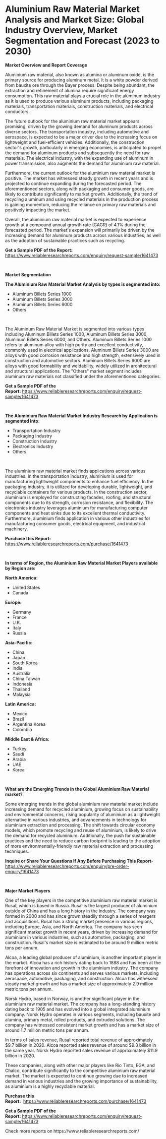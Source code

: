 <p><h1>Aluminium Raw Material Market Analysis and Market Size: Global Industry Overview, Market Segmentation and Forecast (2023 to 2030)</h1></p><p><strong>Market Overview and Report Coverage</strong></p>
<p><p>Aluminium raw material, also known as alumina or aluminum oxide, is the primary source for producing aluminum metal. It is a white powder derived from bauxite ore through the Bayer process. Despite being abundant, the extraction and refinement of alumina require significant energy consumption. This raw material plays a crucial role in the aluminum industry as it is used to produce various aluminum products, including packaging materials, transportation materials, construction materials, and electrical conductors.</p><p>The future outlook for the aluminium raw material market appears promising, driven by the growing demand for aluminum products across diverse sectors. The transportation industry, including automotive and aerospace, is expected to be a major driver due to the increasing focus on lightweight and fuel-efficient vehicles. Additionally, the construction sector's growth, particularly in emerging economies, is anticipated to propel the demand for aluminum products and subsequently the need for raw materials. The electrical industry, with the expanding use of aluminum in power transmission, also augments the demand for aluminium raw material.</p><p>Furthermore, the current outlook for the aluminium raw material market is positive. The market has witnessed steady growth in recent years and is projected to continue expanding during the forecasted period. The aforementioned sectors, along with packaging and consumer goods, are likely to contribute significantly to market growth. Additionally, the trend of recycling aluminum and using recycled materials in the production process is gaining momentum, reducing the reliance on primary raw materials and positively impacting the market.</p><p>Overall, the aluminium raw material market is expected to experience growth at a compound annual growth rate (CAGR) of 4.1% during the forecasted period. The market's expansion will primarily be driven by the increasing demand for aluminum products across various industries, as well as the adoption of sustainable practices such as recycling.</p></p>
<p><strong>Get a Sample PDF of the Report:</strong> <a href="https://www.reliableresearchreports.com/enquiry/request-sample/1641473">https://www.reliableresearchreports.com/enquiry/request-sample/1641473</a></p>
<p>&nbsp;</p>
<p><strong>Market Segmentation</strong></p>
<p><strong>The Aluminium Raw Material Market Analysis by types is segmented into:</strong></p>
<p><ul><li>Aluminum Billets Series 1000</li><li>Aluminum Billets Series 3000</li><li>Aluminum Billets Series 6000</li><li>Others</li></ul></p>
<p>&nbsp;</p>
<p><p>The Aluminum Raw Material Market is segmented into various types including Aluminum Billets Series 1000, Aluminum Billets Series 3000, Aluminum Billets Series 6000, and Others. Aluminum Billets Series 1000 refers to aluminum alloy with high purity and excellent conductivity, commonly used in electrical applications. Aluminum Billets Series 3000 are alloys with good corrosion resistance and high strength, extensively used in construction and automotive sectors. Aluminum Billets Series 6000 are alloys with good formability and weldability, widely utilized in architectural and structural applications. The "Others" market segment includes aluminum raw materials not classified under the aforementioned categories.</p></p>
<p><strong>Get a Sample PDF of the Report:</strong>&nbsp;<a href="https://www.reliableresearchreports.com/enquiry/request-sample/1641473">https://www.reliableresearchreports.com/enquiry/request-sample/1641473</a></p>
<p>&nbsp;</p>
<p><strong>The Aluminium Raw Material Market Industry Research by Application is segmented into:</strong></p>
<p><ul><li>Transportation Industry</li><li>Packaging Industry</li><li>Construction Industry</li><li>Electronics Industry</li><li>Others</li></ul></p>
<p>&nbsp;</p>
<p><p>The aluminium raw material market finds applications across various industries. In the transportation industry, aluminium is used for manufacturing lightweight components to enhance fuel efficiency. In the packaging industry, it is utilized for developing durable, lightweight, and recyclable containers for various products. In the construction sector, aluminium is employed for constructing facades, roofing, and structural components due to its strength, corrosion resistance, and flexibility. The electronics industry leverages aluminium for manufacturing computer components and heat sinks due to its excellent thermal conductivity. Furthermore, aluminium finds application in various other industries for manufacturing consumer goods, electrical equipment, and industrial machinery.</p></p>
<p><strong>Purchase this Report:</strong>&nbsp; <a href="https://www.reliableresearchreports.com/purchase/1641473">https://www.reliableresearchreports.com/purchase/1641473</a></p>
<p>&nbsp;</p>
<p><strong>In terms of Region, the Aluminium Raw Material Market Players available by Region are:</strong></p>
<p>
    <p> <strong> North America: </strong>
        <ul>
            <li>United States</li>
            <li>Canada</li>
        </ul>
        </p> 
    <p> <strong> Europe: </strong>
        <ul>
            <li>Germany</li>
            <li>France</li>
            <li>U.K.</li>
            <li>Italy</li>
            <li>Russia</li>
        </ul>
        </p> 
    <p> <strong> Asia-Pacific: </strong>
        <ul>
            <li>China</li>
            <li>Japan</li>
            <li>South Korea</li>
            <li>India</li>
            <li>Australia</li>
            <li>China Taiwan</li>
            <li>Indonesia</li>
            <li>Thailand</li>
            <li>Malaysia</li>
        </ul>
        </p> 
    <p> <strong> Latin America: </strong>
        <ul>
            <li>Mexico</li>
            <li>Brazil</li>
            <li>Argentina Korea</li>
            <li>Colombia</li>
        </ul>
        </p> 
    <p> <strong> Middle East & Africa: </strong>
        <ul>
            <li>Turkey</li>
            <li>Saudi</li>
            <li>Arabia</li>
            <li>UAE</li>
            <li>Korea</li>
        </ul>
    </p>
    </p>
<p>&nbsp;</p>
<p><strong>What are the Emerging Trends in the Global Aluminium Raw Material market?</strong></p>
<p><p>Some emerging trends in the global aluminium raw material market include increasing demand for recycled aluminium, growing focus on sustainability and environmental concerns, rising popularity of aluminium as a lightweight alternative in various industries, and advancements in technology for aluminium extraction and processing. The shift towards circular economy models, which promote recycling and reuse of aluminium, is likely to drive the demand for recycled aluminium. Additionally, the push for sustainable practices and the need to reduce carbon footprint is leading to the adoption of more environmentally-friendly raw material extraction and processing techniques.</p></p>
<p><strong>Inquire or Share Your Questions If Any Before Purchasing This Report</strong>- <a href="https://www.reliableresearchreports.com/enquiry/pre-order-enquiry/1641473">https://www.reliableresearchreports.com/enquiry/pre-order-enquiry/1641473</a></p>
<p>&nbsp;</p>
<p><strong>Major Market Players</strong></p>
<p><p>One of the key players in the competitive aluminium raw material market is Rusal, which is based in Russia. Rusal is the largest producer of aluminium outside of China and has a long history in the industry. The company was formed in 2000 and has since grown steadily through a series of mergers and acquisitions. Rusal has a strong market presence in various regions, including Europe, Asia, and North America. The company has seen significant market growth in recent years, driven by increasing demand for aluminium in various industries, such as automotive, packaging, and construction. Rusal's market size is estimated to be around 9 million metric tons per annum.</p><p>Alcoa, a leading global producer of aluminium, is another important player in the market. Alcoa has a rich history dating back to 1888 and has been at the forefront of innovation and growth in the aluminium industry. The company has operations across six continents and serves various markets, including aerospace, automotive, packaging, and construction. Alcoa has witnessed steady market growth and has a market size of approximately 2.9 million metric tons per annum.</p><p>Norsk Hydro, based in Norway, is another significant player in the aluminium raw material market. The company has a long-standing history dating back to 1905 and has evolved into a global integrated aluminium company. Norsk Hydro operates in various segments, including bauxite and alumina, primary metal, rolled products, and extruded solutions. The company has witnessed consistent market growth and has a market size of around 1.7 million metric tons per annum.</p><p>In terms of sales revenue, Rusal reported total revenue of approximately $9.7 billion in 2020. Alcoa reported sales revenue of around $9.3 billion in the same year. Norsk Hydro reported sales revenue of approximately $11.9 billion in 2020.</p><p>These companies, along with other major players like Rio Tinto, EGA, and Chalco, contribute significantly to the competitive aluminium raw material market. The market is expected to continue growing due to increased demand in various industries and the growing importance of sustainability, as aluminium is a highly recyclable material.</p></p>
<p><strong>Purchase this Report:</strong>&nbsp;&nbsp;<a href="https://www.reliableresearchreports.com/purchase/1641473">https://www.reliableresearchreports.com/purchase/1641473</a></p>
<p></p>
<p><strong>Get a Sample PDF of the Report:</strong>&nbsp;<a href="https://www.reliableresearchreports.com/enquiry/request-sample/1641473">https://www.reliableresearchreports.com/enquiry/request-sample/1641473</a></p>
<p>Check more reports on https://www.reliableresearchreports.com/</p>